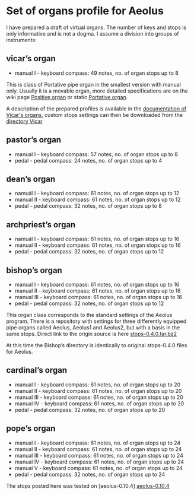 # Set of organs profile for Aeolus

I have prepared a draft of virtual organs. The number of keys and stops is only informative and is not a dogma.
I assume a division into groups of instruments:

## vicar’s organ
- manual I - keyboard compass: 49 notes, no. of organ stops up to 8

This is class of Portative pipe organ in the smallest version with manual only. Usually it is a movable organ, more detailed specifications are on the wiki page [Positive organ](https://en.wikipedia.org/wiki/Positive_organ) or static [Portative organ](https://en.wikipedia.org/wiki/Portative_organ).

A description of the prepared profiles is available in the [documentation of Vicar's organs](/doc/vicars-organ.md), custom stops settings can then be downloaded from the [directory Vicar](/Vicar)

## pastor’s organ
- manual I - keyboard compass: 57 notes, no. of organ stops up to 8
- pedal - pedal compass: 24 notes, no. of organ stops up to 4

## dean’s organ
- namuál I - keyboard compass: 61 notes, no. of organ stops up to 12
- manual II - keyboard compass: 61 notes, no. of organ stops up to 12
- pedal - pedal compass: 32 notes, no. of organ stops up to 8

## archpriest’s organ
- namuál I - keyboard compass: 61 notes, no. of organ stops up to 16
- manual II - keyboard compass: 61 notes, no. of organ stops up to 16
- pedal - pedal compass: 32 notes, no. of organ stops up to 12

## bishop’s organ
- manual I - keyboard compass: 61 notes, no. of organ stops up to 16
- manual II - keyboard compass: 61 notes, no. of organ stops up to 16
- manual III - keyboard compass: 61 notes, no. of organ stops up to 16
- pedal - pedal compass: 32 notes, no. of organ stops up to 12

This organ class corresponds to the standard settings of the Aeolus program. There is a repository with settings for three differently equipped pipe organs called Aeolus, Aeolus1 and Aeolus2, but with a basis in the same stops. Direct link to the origin source is here [stops-0.4.0.tar.bz2](https://kokkinizita.linuxaudio.org/linuxaudio/downloads/stops-0.4.0.tar.bz2)

At this time the Bishop’s directory is identically to original stops-0.4.0 files for Aeolus.

## cardinal’s organ
- manual I - keyboard compass: 61 notes, no. of organ stops up to 20
- manual II - keyboard compass: 61 notes, no. of organ stops up to 20
- manual III - keyboard compass: 61 notes, no. of organ stops up to 20
- manual IV - keyboard compass: 61 notes, no. of organ stops up to 20
- pedal - pedal compass: 32 notes, no. of organ stops up to 20

## pope’s organ
- manual I - keyboard compass: 61 notes, no. of organ stops up to 24
- manual II - keyboard compass: 61 notes, no. of organ stops up to 24
- manual III - keyboard compass: 61 notes, no. of organ stops up to 24
- manual IV - keyboard compass: 61 notes, no. of organ stops up to 24
- manual V - keyboard compass: 61 notes, no. of organ stops up to 24
- pedal - pedal compass: 32 notes, no. of organ stops up to 24

The stops posted here was tested on [aeolus-0.10.4] [aeolus-0.10.4](https://kokkinizita.linuxaudio.org/linuxaudio/downloads/aeolus-0.10.4.tar.bz2)
